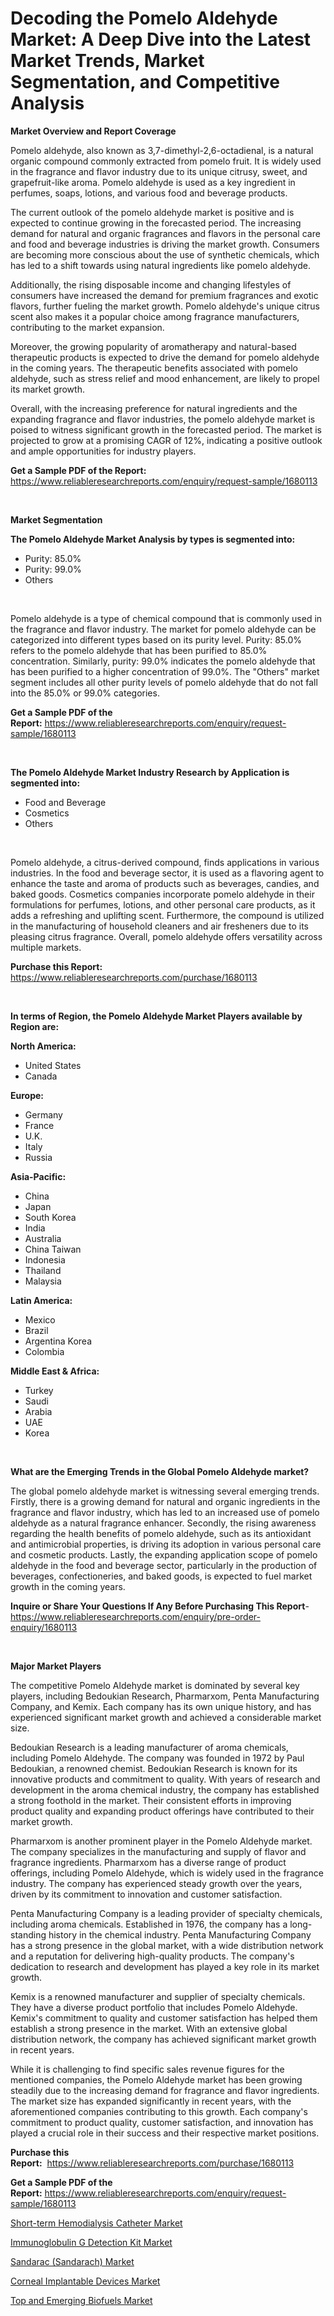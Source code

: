 <p><h1>Decoding the Pomelo Aldehyde Market: A Deep Dive into the Latest Market Trends, Market Segmentation, and Competitive Analysis</h1></p><p><strong>Market Overview and Report Coverage</strong></p>
<p><p>Pomelo aldehyde, also known as 3,7-dimethyl-2,6-octadienal, is a natural organic compound commonly extracted from pomelo fruit. It is widely used in the fragrance and flavor industry due to its unique citrusy, sweet, and grapefruit-like aroma. Pomelo aldehyde is used as a key ingredient in perfumes, soaps, lotions, and various food and beverage products.</p><p>The current outlook of the pomelo aldehyde market is positive and is expected to continue growing in the forecasted period. The increasing demand for natural and organic fragrances and flavors in the personal care and food and beverage industries is driving the market growth. Consumers are becoming more conscious about the use of synthetic chemicals, which has led to a shift towards using natural ingredients like pomelo aldehyde.</p><p>Additionally, the rising disposable income and changing lifestyles of consumers have increased the demand for premium fragrances and exotic flavors, further fueling the market growth. Pomelo aldehyde's unique citrus scent also makes it a popular choice among fragrance manufacturers, contributing to the market expansion.</p><p>Moreover, the growing popularity of aromatherapy and natural-based therapeutic products is expected to drive the demand for pomelo aldehyde in the coming years. The therapeutic benefits associated with pomelo aldehyde, such as stress relief and mood enhancement, are likely to propel its market growth.</p><p>Overall, with the increasing preference for natural ingredients and the expanding fragrance and flavor industries, the pomelo aldehyde market is poised to witness significant growth in the forecasted period. The market is projected to grow at a promising CAGR of 12%, indicating a positive outlook and ample opportunities for industry players.</p></p>
<p><strong>Get a Sample PDF of the Report:</strong> <a href="https://www.reliableresearchreports.com/enquiry/request-sample/1680113">https://www.reliableresearchreports.com/enquiry/request-sample/1680113</a></p>
<p>&nbsp;</p>
<p><strong>Market Segmentation</strong></p>
<p><strong>The Pomelo Aldehyde Market Analysis by types is segmented into:</strong></p>
<p><ul><li>Purity: 85.0%</li><li>Purity: 99.0%</li><li>Others</li></ul></p>
<p>&nbsp;</p>
<p><p>Pomelo aldehyde is a type of chemical compound that is commonly used in the fragrance and flavor industry. The market for pomelo aldehyde can be categorized into different types based on its purity level. Purity: 85.0% refers to the pomelo aldehyde that has been purified to 85.0% concentration. Similarly, purity: 99.0% indicates the pomelo aldehyde that has been purified to a higher concentration of 99.0%. The "Others" market segment includes all other purity levels of pomelo aldehyde that do not fall into the 85.0% or 99.0% categories.</p></p>
<p><strong>Get a Sample PDF of the Report:</strong>&nbsp;<a href="https://www.reliableresearchreports.com/enquiry/request-sample/1680113">https://www.reliableresearchreports.com/enquiry/request-sample/1680113</a></p>
<p>&nbsp;</p>
<p><strong>The Pomelo Aldehyde Market Industry Research by Application is segmented into:</strong></p>
<p><ul><li>Food and Beverage</li><li>Cosmetics</li><li>Others</li></ul></p>
<p>&nbsp;</p>
<p><p>Pomelo aldehyde, a citrus-derived compound, finds applications in various industries. In the food and beverage sector, it is used as a flavoring agent to enhance the taste and aroma of products such as beverages, candies, and baked goods. Cosmetics companies incorporate pomelo aldehyde in their formulations for perfumes, lotions, and other personal care products, as it adds a refreshing and uplifting scent. Furthermore, the compound is utilized in the manufacturing of household cleaners and air fresheners due to its pleasing citrus fragrance. Overall, pomelo aldehyde offers versatility across multiple markets.</p></p>
<p><strong>Purchase this Report:</strong>&nbsp; <a href="https://www.reliableresearchreports.com/purchase/1680113">https://www.reliableresearchreports.com/purchase/1680113</a></p>
<p>&nbsp;</p>
<p><strong>In terms of Region, the Pomelo Aldehyde Market Players available by Region are:</strong></p>
<p>
    <p> <strong> North America: </strong>
        <ul>
            <li>United States</li>
            <li>Canada</li>
        </ul>
        </p> 
    <p> <strong> Europe: </strong>
        <ul>
            <li>Germany</li>
            <li>France</li>
            <li>U.K.</li>
            <li>Italy</li>
            <li>Russia</li>
        </ul>
        </p> 
    <p> <strong> Asia-Pacific: </strong>
        <ul>
            <li>China</li>
            <li>Japan</li>
            <li>South Korea</li>
            <li>India</li>
            <li>Australia</li>
            <li>China Taiwan</li>
            <li>Indonesia</li>
            <li>Thailand</li>
            <li>Malaysia</li>
        </ul>
        </p> 
    <p> <strong> Latin America: </strong>
        <ul>
            <li>Mexico</li>
            <li>Brazil</li>
            <li>Argentina Korea</li>
            <li>Colombia</li>
        </ul>
        </p> 
    <p> <strong> Middle East & Africa: </strong>
        <ul>
            <li>Turkey</li>
            <li>Saudi</li>
            <li>Arabia</li>
            <li>UAE</li>
            <li>Korea</li>
        </ul>
    </p>
    </p>
<p>&nbsp;</p>
<p><strong>What are the Emerging Trends in the Global Pomelo Aldehyde market?</strong></p>
<p><p>The global pomelo aldehyde market is witnessing several emerging trends. Firstly, there is a growing demand for natural and organic ingredients in the fragrance and flavor industry, which has led to an increased use of pomelo aldehyde as a natural fragrance enhancer. Secondly, the rising awareness regarding the health benefits of pomelo aldehyde, such as its antioxidant and antimicrobial properties, is driving its adoption in various personal care and cosmetic products. Lastly, the expanding application scope of pomelo aldehyde in the food and beverage sector, particularly in the production of beverages, confectioneries, and baked goods, is expected to fuel market growth in the coming years.</p></p>
<p><strong>Inquire or Share Your Questions If Any Before Purchasing This Report</strong>- <a href="https://www.reliableresearchreports.com/enquiry/pre-order-enquiry/1680113">https://www.reliableresearchreports.com/enquiry/pre-order-enquiry/1680113</a></p>
<p>&nbsp;</p>
<p><strong>Major Market Players</strong></p>
<p><p>The competitive Pomelo Aldehyde market is dominated by several key players, including Bedoukian Research, Pharmarxom, Penta Manufacturing Company, and Kemix. Each company has its own unique history, and has experienced significant market growth and achieved a considerable market size.</p><p>Bedoukian Research is a leading manufacturer of aroma chemicals, including Pomelo Aldehyde. The company was founded in 1972 by Paul Bedoukian, a renowned chemist. Bedoukian Research is known for its innovative products and commitment to quality. With years of research and development in the aroma chemical industry, the company has established a strong foothold in the market. Their consistent efforts in improving product quality and expanding product offerings have contributed to their market growth.</p><p>Pharmarxom is another prominent player in the Pomelo Aldehyde market. The company specializes in the manufacturing and supply of flavor and fragrance ingredients. Pharmarxom has a diverse range of product offerings, including Pomelo Aldehyde, which is widely used in the fragrance industry. The company has experienced steady growth over the years, driven by its commitment to innovation and customer satisfaction.</p><p>Penta Manufacturing Company is a leading provider of specialty chemicals, including aroma chemicals. Established in 1976, the company has a long-standing history in the chemical industry. Penta Manufacturing Company has a strong presence in the global market, with a wide distribution network and a reputation for delivering high-quality products. The company's dedication to research and development has played a key role in its market growth.</p><p>Kemix is a renowned manufacturer and supplier of specialty chemicals. They have a diverse product portfolio that includes Pomelo Aldehyde. Kemix's commitment to quality and customer satisfaction has helped them establish a strong presence in the market. With an extensive global distribution network, the company has achieved significant market growth in recent years.</p><p>While it is challenging to find specific sales revenue figures for the mentioned companies, the Pomelo Aldehyde market has been growing steadily due to the increasing demand for fragrance and flavor ingredients. The market size has expanded significantly in recent years, with the aforementioned companies contributing to this growth. Each company's commitment to product quality, customer satisfaction, and innovation has played a crucial role in their success and their respective market positions.</p></p>
<p><strong>Purchase this Report:</strong>&nbsp;&nbsp;<a href="https://www.reliableresearchreports.com/purchase/1680113">https://www.reliableresearchreports.com/purchase/1680113</a></p>
<p></p>
<p><strong>Get a Sample PDF of the Report:</strong>&nbsp;<a href="https://www.reliableresearchreports.com/enquiry/request-sample/1680113">https://www.reliableresearchreports.com/enquiry/request-sample/1680113</a></p>
<p><p><a href="https://www.linkedin.com/pulse/decoding-short-term-hemodialysis-catheter-market-deep-74pkc/">Short-term Hemodialysis Catheter Market</a></p><p><a href="https://github.com/rexevange/Market-Research-Report-List-1/blob/main/immunoglobulin-g-detection-kit-market.md">Immunoglobulin G Detection Kit Market</a></p><p><a href="https://medium.com/@hotspotvendor/sandarac-sandarach-market-insights-into-market-cagr-market-trends-and-growth-strategies-a800fafb2127">Sandarac (Sandarach) Market</a></p><p><a href="https://www.linkedin.com/pulse/corneal-implantable-devices-market-size-growth-forecast-yvfdc/">Corneal Implantable Devices Market</a></p><p><a href="https://medium.com/@bhumi.technologiesmumbai/top-and-emerging-biofuels-market-report-reveals-the-latest-trends-and-growth-opportunities-of-this-5aee6366cd86">Top and Emerging Biofuels Market</a></p></p>
